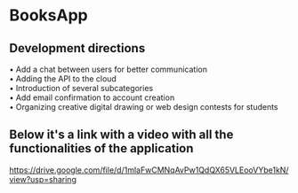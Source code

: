 # BooksApp
## Development directions 
• Add a chat between users for better communication <br/>
•	Adding the API to the cloud <br/>
•	Introduction of several subcategories <br/>
•	Add email confirmation to account creation  <br/>
•	Organizing creative digital drawing or web design contests for students <br/>

## Below it's a link with a video with all the functionalities of the application
https://drive.google.com/file/d/1mlaFwCMNqAvPw1QdQX65VLEooVYbe1kN/view?usp=sharing
